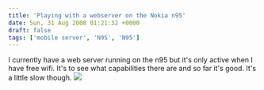 ```yaml
---
title: 'Playing with a webserver on the Nokia n95'
date: Sun, 31 Aug 2008 01:21:32 +0000
draft: false
tags: ['mobile server', 'N95', 'N95']
---
```


I currently have a web server running on the n95 but it's only active when I have free wifi. It's to see what capabilities there are and so far it's good. It's a little slow though. [![](http://mymobilesite.net/services/badges/warzabidul/0/0/)](http://warzabidul.mymobilesite.net)